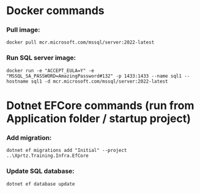 # Docker commands

### Pull image:
`docker pull mcr.microsoft.com/mssql/server:2022-latest`

### Run SQL server image:
`docker run -e "ACCEPT_EULA=Y" -e "MSSQL_SA_PASSWORD=AmazingPassword#132" -p 1433:1433 --name sql1 --hostname sql1 -d mcr.microsoft.com/mssql/server:2022-latest`

# Dotnet EFCore commands (run from Application folder / startup project)

### Add migration:
`dotnet ef migrations add "Initial" --project ..\Xprtz.Training.Infra.EfCore`

### Update SQL database:
`dotnet ef database update`